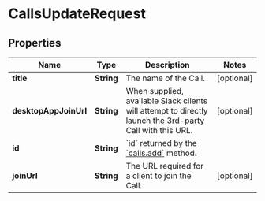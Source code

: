 

# CallsUpdateRequest


## Properties

| Name | Type | Description | Notes |
|------------ | ------------- | ------------- | -------------|
|**title** | **String** | The name of the Call. |  [optional] |
|**desktopAppJoinUrl** | **String** | When supplied, available Slack clients will attempt to directly launch the 3rd-party Call with this URL. |  [optional] |
|**id** | **String** | &#x60;id&#x60; returned by the [&#x60;calls.add&#x60;](https://slack.dev) method. |  |
|**joinUrl** | **String** | The URL required for a client to join the Call. |  [optional] |



